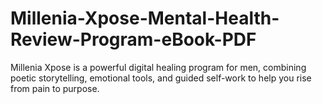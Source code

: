 # Millenia-Xpose-Mental-Health-Review-Program-eBook-PDF
Millenia Xpose is a powerful digital healing program for men, combining poetic storytelling, emotional tools, and guided self-work to help you rise from pain to purpose.
